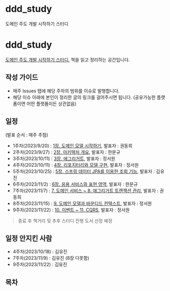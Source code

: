 # ddd_study
도메인 주도 개발 시작하기 스터디

# ddd_study
[도메인 주도 개발 시작하기 스터디.](https://www.yes24.com/Product/Goods/108431347)
책을 읽고 정리하는 공간입니다.

## 작성 가이드
* 매주 Issues 탭에 해당 주차의 범위를 이슈로 발행합니다.
* 해당 이슈 아래에 본인이 정리한 글의 링크를 걸어주시면 됩니다. (공유가능한 플랫폼이면 어떤 플랫폼이든 상관없음)

## 일정
(발표 순서 : 매주 추첨)
* 1주차(2023/9/20) : [1장. 도메인 모델 시작하기](https://github.com/hmg0616/ddd_study/issues/1), 발표자 : 권동희
* 2주차(2023/9/27) : [2장. 아키텍처 개요](https://github.com/hmg0616/ddd_study/issues/2), 발표자 : 한문규
* 3주차(2023/10/11) : [3장. 애그리거트](https://github.com/hmg0616/ddd_study/issues/3), 발표자 : 정서원
* 4주차(2023/10/11) : [4장. 리포지터리와 모델 구현](https://github.com/hmg0616/ddd_study/issues/4), 발표자 : 정서원
* 5주차(2023/10/25) : [5장. 스프링 데이터 JPA를 이용한 조회 기능](https://github.com/hmg0616/ddd_study/issues/5), 발표자 : 김유진
* 6주차(2023/11/2) : [6장. 응용 서비스와 표현 영역](https://github.com/hmg0616/ddd_study/issues/6), 발표자 : 한문규
* 7주차(2023/11/7) : [7. 도메인 서비스 ~ 8. 애그리거트 트랜잭션 관리](https://github.com/hmg0616/ddd_study/issues/7), 발표자 : 권동희
* 8주차(2023/11/15) : [9. 도메인 모델과 바운디드 컨텍스트](https://github.com/hmg0616/ddd_study/issues/8), 발표자 : 정서원
* 9주차(2023/11/22) : [10. 이벤트 ~ 11. CQRS](https://github.com/hmg0616/ddd_study/issues/9), 발표자 : 정서원

> 종료 후 책거리 및 추후 스터디 진행 도서 선정 예정

## 일정 안지킨 사람
* 4주차(2023/10/18) : 김유진
* 7주차(2023/11/9) : 김유진 (8장 다못함)
* 9주차(2023/11/22) : 김유진

## 목차
